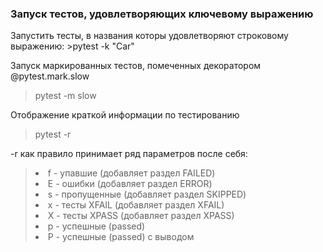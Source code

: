 <h3>Запуск тестов, удовлетворяющих ключевому выражению</h3>
Запустить тесты, в названия которы удовлетворяют строковому выражению:
>pytest -k "Car"

Запуск маркированных тестов, помеченных декоратором  @pytest.mark.slow
>pytest -m slow

Отображение краткой информации по тестированию 
>pytest -r

-r как правило принимает ряд параметров после себя:
><li>f - упавшие (добавляет раздел FAILED)
><li>E - ошибки (добавляет раздел ERROR)
><li>s - пропущенные (добавляет раздел SKIPPED)
><li>x - тесты XFAIL (добавляет раздел XFAIL)
><li>X - тесты XPASS (добавляет раздел XPASS)
><li>p - успешные (passed)
><li>P - успешные (passed) с выводом